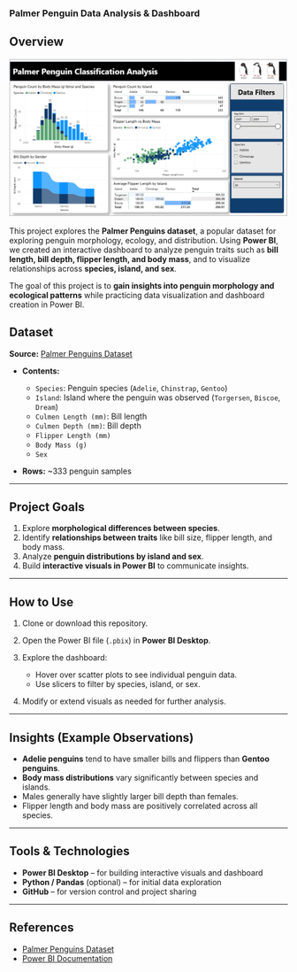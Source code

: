 ### Palmer Penguin Data Analysis & Dashboard

## Overview

<img src="penguin-dashboard.png" alt="Penguins Dashboard" width="600" />

This project explores the **Palmer Penguins dataset**, a popular dataset for exploring penguin morphology, ecology, and distribution. Using **Power BI**, we created an interactive dashboard to analyze penguin traits such as **bill length, bill depth, flipper length, and body mass**, and to visualize relationships across **species, island, and sex**.

The goal of this project is to **gain insights into penguin morphology and ecological patterns** while practicing data visualization and dashboard creation in Power BI.


## Dataset

**Source:** [Palmer Penguins Dataset](https://www.kaggle.com/datasets/parulpandey/palmer-archipelago-antarctica-penguin-data/data)

* **Contents:**

  * `Species`: Penguin species (`Adelie`, `Chinstrap`, `Gentoo`)
  * `Island`: Island where the penguin was observed (`Torgersen`, `Biscoe`, `Dream`)
  * `Culmen Length (mm)`: Bill length
  * `Culmen Depth (mm)`: Bill depth
  * `Flipper Length (mm)`
  * `Body Mass (g)`
  * `Sex`


* **Rows:** ~333 penguin samples

---

## Project Goals

1. Explore **morphological differences between species**.
2. Identify **relationships between traits** like bill size, flipper length, and body mass.
3. Analyze **penguin distributions by island and sex**.
4. Build **interactive visuals in Power BI** to communicate insights.

---

## How to Use

1. Clone or download this repository.
2. Open the Power BI file (`.pbix`) in **Power BI Desktop**.
3. Explore the dashboard:

   * Hover over scatter plots to see individual penguin data.
   * Use slicers to filter by species, island, or sex.

4. Modify or extend visuals as needed for further analysis.

---

## Insights (Example Observations)

* **Adelie penguins** tend to have smaller bills and flippers than **Gentoo penguins**.
* **Body mass distributions** vary significantly between species and islands.
* Males generally have slightly larger bill depth than females.
* Flipper length and body mass are positively correlated across all species.

---

## Tools & Technologies

* **Power BI Desktop** – for building interactive visuals and dashboard
* **Python / Pandas** (optional) – for initial data exploration
* **GitHub** – for version control and project sharing

---

## References

* [Palmer Penguins Dataset](https://www.kaggle.com/datasets/parulpandey/palmer-archipelago-antarctica-penguin-data/data)
* [Power BI Documentation](https://learn.microsoft.com/en-us/power-bi/)
